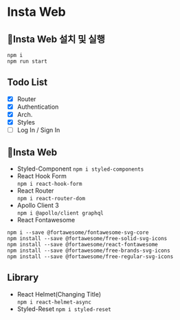 # Insta Web

## 🚀Insta Web 설치 및 실행

```
npm i
npm run start
```

## Todo List

- [x] Router
- [x] Authentication
- [x] Arch.
- [x] Styles
- [ ] Log In / Sign In

## 📃Insta Web

- Styled-Component
  `npm i styled-components`
- React Hook Form  
  `npm i react-hook-form`
- React Router  
  `npm i react-router-dom`
- Apollo Client 3  
  `npm i @apollo/client graphql`
- React Fontawesome

```
npm i --save @fortawesome/fontawesome-svg-core
npm install --save @fortawesome/free-solid-svg-icons
npm install --save @fortawesome/react-fontawesome
npm install --save @fortawesome/free-brands-svg-icons
npm install --save @fortawesome/free-regular-svg-icons
```

## Library

- React Helmet(Changing Title)  
  `npm i react-helmet-async`
- Styled-Reset
  `npm i styled-reset`
